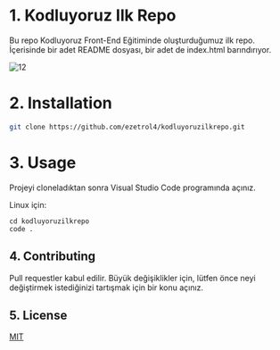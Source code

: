 # 1. Kodluyoruz Ilk Repo
Bu repo Kodluyoruz Front-End Eğitiminde oluşturduğumuz ilk repo. İçerisinde bir adet README dosyası, bir adet de index.html barındırıyor.

![12](https://user-images.githubusercontent.com/76625316/157433962-22897c40-3b9a-46d3-98b3-c28a54030236.PNG)

# 2. Installation

```bash
git clone https://github.com/ezetrol4/kodluyoruzilkrepo.git
```

# 3. Usage 

Projeyi cloneladıktan sonra Visual Studio Code programında açınız.

Linux için:
```linux
cd kodluyoruzilkrepo
code .
```
## 4. Contributing
Pull requestler kabul edilir. Büyük değişiklikler için, lütfen önce neyi değiştirmek istediğinizi tartışmak için bir konu açınız.

## 5. License
[MIT](https://choosealicense.com/licenses/mit/)
